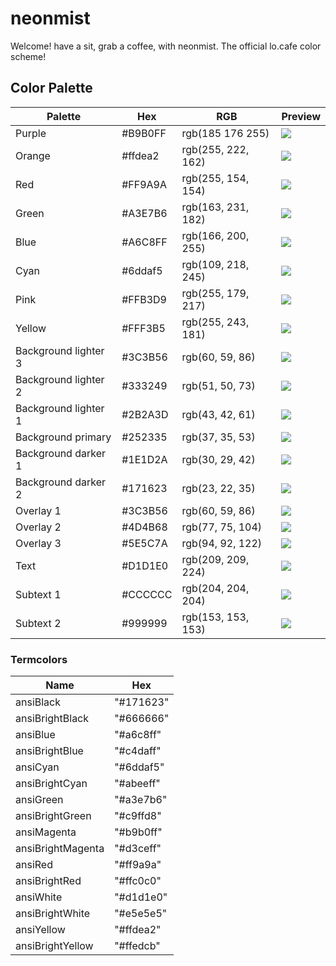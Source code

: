 # neonmist

Welcome! have a sit, grab a coffee, with neonmist. The official lo.cafe color scheme!

## Color Palette

| Palette              | Hex     | RGB               | Preview                         |
| ---------------------|---------|-------------------|---------------------------------|
| Purple               | #B9B0FF | rgb(185 176 255)  | ![](../assets/Purple.png)        |
| Orange               | #ffdea2 | rgb(255, 222, 162)| ![](../assets/Orange.png)        |
| Red                  | #FF9A9A | rgb(255, 154, 154)| ![](../assets/Red.png)           |
| Green                | #A3E7B6 | rgb(163, 231, 182)| ![](../assets/Green.png)         |
| Blue                 | #A6C8FF | rgb(166, 200, 255)| ![](../assets/Blue.png)          |
| Cyan                 | #6ddaf5 | rgb(109, 218, 245)| ![](../assets/Cyan.png)          |
| Pink                 | #FFB3D9 | rgb(255, 179, 217)| ![](../assets/Pink.png)          |
| Yellow               | #FFF3B5 | rgb(255, 243, 181)| ![](../assets/Yellow.png)        |
| Background lighter 3 | #3C3B56 | rgb(60, 59, 86)   | ![](../assets/Background_l_3.png)|
| Background lighter 2 | #333249 | rgb(51, 50, 73)   | ![](../assets/Background_l_2.png)|
| Background lighter 1 | #2B2A3D | rgb(43, 42, 61)   | ![](../assets/Background_l_1.png)|
| Background primary   | #252335 | rgb(37, 35, 53)   | ![](../assets/Background.png)    |
| Background darker 1  | #1E1D2A | rgb(30, 29, 42)   | ![](../assets/Background_d_1.png)|
| Background darker 2  | #171623 | rgb(23, 22, 35)   | ![](../assets/Background_d_2.png)|
| Overlay 1            | #3C3B56 | rgb(60, 59, 86)   | ![](../assets/Overlay_1.png)     |
| Overlay 2            | #4D4B68 | rgb(77, 75, 104)  | ![](../assets/Overlay_2.png)     |
| Overlay 3            | #5E5C7A | rgb(94, 92, 122)  | ![](../assets/Overlay_3.png)     |
| Text                 | #D1D1E0 | rgb(209, 209, 224)| ![](../assets/Text.png)          |
| Subtext 1            | #CCCCCC | rgb(204, 204, 204)| ![](../assets/Subtext_1.png)     |
| Subtext 2            | #999999 | rgb(153, 153, 153)| ![](../assets/Subtext_2.png)     |

### Termcolors

| Name              | Hex      |
|-------------------|----------|
| ansiBlack         | "#171623"|
| ansiBrightBlack   | "#666666"|
| ansiBlue          | "#a6c8ff"|
| ansiBrightBlue    | "#c4daff"|
| ansiCyan          | "#6ddaf5"|
| ansiBrightCyan    | "#abeeff"|
| ansiGreen         | "#a3e7b6"|
| ansiBrightGreen   | "#c9ffd8"|
| ansiMagenta       | "#b9b0ff"|
| ansiBrightMagenta | "#d3ceff"|
| ansiRed           | "#ff9a9a"|
| ansiBrightRed     | "#ffc0c0"|
| ansiWhite         | "#d1d1e0"|
| ansiBrightWhite   | "#e5e5e5"|
| ansiYellow        | "#ffdea2"|
| ansiBrightYellow  | "#ffedcb"|
